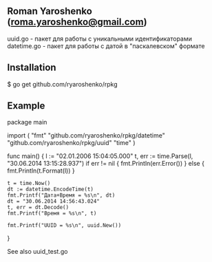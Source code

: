 Roman Yaroshenko (roma.yaroshenko@gmail.com)
---------------------------------------------

uuid.go - пакет для работы с уникальными идентификаторами
datetime.go - пакет для работы с датой в "паскалевском" формате

Installation
-------------

   $ go get github.com/ryaroshenko/rpkg

Example
--------

package main

import (
	"fmt"
	"github.com/ryaroshenko/rpkg/datetime"
	"github.com/ryaroshenko/rpkg/uuid"
	"time"
)

func main() {
	l := "02.01.2006 15:04:05.000"
	t, err := time.Parse(l, "30.06.2014 13:15:28.937")
	if err != nil {
		fmt.Println(err.Error())
	} else {
		fmt.Println(t.Format(l))
	}

	t = time.Now()
	dt := datetime.EncodeTime(t)
	fmt.Printf("Дата+Время = %s\n", dt)
	dt = "30.06.2014 14:56:43.024"
	t, err = dt.Decode()
	fmt.Printf("Время = %s\n", t)

	fmt.Printf("UUID = %s\n", uuid.New())
}

See also uuid_test.go